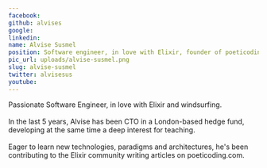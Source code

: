 ```yaml
---
facebook: 
github: alvises
google: 
linkedin: 
name: Alvise Susmel
position: Software engineer, in love with Elixir, founder of poeticoding.com
pic_url: uploads/alvise-susmel.png
slug: alvise-susmel
twitter: alvisesus
youtube: 
---
```

<p>Passionate Software Engineer, in love with Elixir and windsurfing.<br />
<br />
In the last 5 years, Alvise has been CTO in a London-based hedge fund, developing at the same time a deep interest for teaching.<br />
<br />
Eager to learn new technologies, paradigms and architectures, he&#39;s been contributing to the Elixir community writing articles on poeticoding.com.</p>
